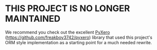 THIS PROJECT IS NO LONGER MAINTAINED
====================================

We recommend you check out the excellent [PyXero](https://github.com/freakboy3742/pyxero) (https://github.com/freakboy3742/pyxero) library that used this project's ORM style implementation as a starting point for a much needed rewrite.
